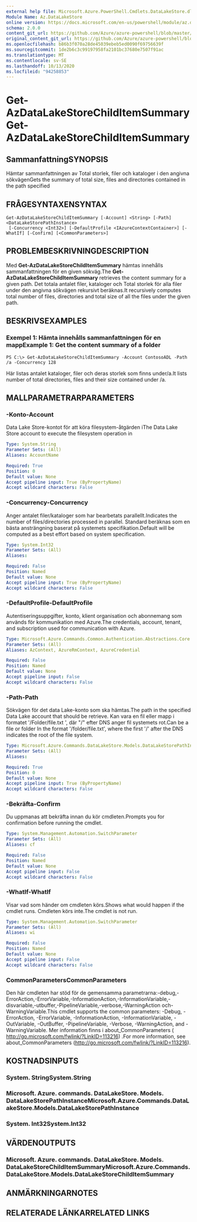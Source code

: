 ```yaml
---
external help file: Microsoft.Azure.PowerShell.Cmdlets.DataLakeStore.dll-Help.xml
Module Name: Az.DataLakeStore
online version: https://docs.microsoft.com/en-us/powershell/module/az.datalakestore/get-azdatalakestorechilditemsummary
schema: 2.0.0
content_git_url: https://github.com/Azure/azure-powershell/blob/master/src/DataLakeStore/DataLakeStore/help/Get-AzDataLakeStoreChildItemSummary.md
original_content_git_url: https://github.com/Azure/azure-powershell/blob/master/src/DataLakeStore/DataLakeStore/help/Get-AzDataLakeStoreChildItemSummary.md
ms.openlocfilehash: b86b3f070a28de45039ebeb5ed0090f69756639f
ms.sourcegitcommit: 1de2b6c3c99197958fa2101bc37680e7507f91ac
ms.translationtype: MT
ms.contentlocale: sv-SE
ms.lasthandoff: 10/13/2020
ms.locfileid: "94258853"
---
```

# <span data-ttu-id="19fd5-101">Get-AzDataLakeStoreChildItemSummary</span><span class="sxs-lookup"><span data-stu-id="19fd5-101">Get-AzDataLakeStoreChildItemSummary</span></span>

## <span data-ttu-id="19fd5-102">Sammanfattning</span><span class="sxs-lookup"><span data-stu-id="19fd5-102">SYNOPSIS</span></span>
<span data-ttu-id="19fd5-103">Hämtar sammanfattningen av Total storlek, filer och kataloger i den angivna sökvägen</span><span class="sxs-lookup"><span data-stu-id="19fd5-103">Gets the summary of total size, files and directories contained in the path specified</span></span>

## <span data-ttu-id="19fd5-104">FRÅGESYNTAXEN</span><span class="sxs-lookup"><span data-stu-id="19fd5-104">SYNTAX</span></span>

```
Get-AzDataLakeStoreChildItemSummary [-Account] <String> [-Path] <DataLakeStorePathInstance>
 [-Concurrency <Int32>] [-DefaultProfile <IAzureContextContainer>] [-WhatIf] [-Confirm] [<CommonParameters>]
```

## <span data-ttu-id="19fd5-105">PROBLEMBESKRIVNING</span><span class="sxs-lookup"><span data-stu-id="19fd5-105">DESCRIPTION</span></span>
<span data-ttu-id="19fd5-106">Med **Get-AzDataLakeStoreChildItemSummary** hämtas innehålls sammanfattningen för en given sökväg.</span><span class="sxs-lookup"><span data-stu-id="19fd5-106">The **Get-AzDataLakeStoreChildItemSummary** retrieves the content summary for a given path.</span></span> <span data-ttu-id="19fd5-107">Det totala antalet filer, kataloger och Total storlek för alla filer under den angivna sökvägen rekursivt beräknas.</span><span class="sxs-lookup"><span data-stu-id="19fd5-107">It recursively computes total number of files, directories and total size of all the files under the given path.</span></span>

## <span data-ttu-id="19fd5-108">BESKRIVS</span><span class="sxs-lookup"><span data-stu-id="19fd5-108">EXAMPLES</span></span>

### <span data-ttu-id="19fd5-109">Exempel 1: Hämta innehålls sammanfattningen för en mapp</span><span class="sxs-lookup"><span data-stu-id="19fd5-109">Example 1: Get the content summary of a folder</span></span>
```
PS C:\> Get-AzDataLakeStoreChildItemSummary -Account ContosoADL -Path /a -Concurrency 128
```

<span data-ttu-id="19fd5-110">Här listas antalet kataloger, filer och deras storlek som finns under/a.</span><span class="sxs-lookup"><span data-stu-id="19fd5-110">It lists number of total directories, files and their size contained under /a.</span></span>

## <span data-ttu-id="19fd5-111">MALLPARAMETRAR</span><span class="sxs-lookup"><span data-stu-id="19fd5-111">PARAMETERS</span></span>

### <span data-ttu-id="19fd5-112">-Konto</span><span class="sxs-lookup"><span data-stu-id="19fd5-112">-Account</span></span>
<span data-ttu-id="19fd5-113">Data Lake Store-kontot för att köra filesystem-åtgärden i</span><span class="sxs-lookup"><span data-stu-id="19fd5-113">The Data Lake Store account to execute the filesystem operation in</span></span>

```yaml
Type: System.String
Parameter Sets: (All)
Aliases: AccountName

Required: True
Position: 0
Default value: None
Accept pipeline input: True (ByPropertyName)
Accept wildcard characters: False
```

### <span data-ttu-id="19fd5-114">-Concurrency</span><span class="sxs-lookup"><span data-stu-id="19fd5-114">-Concurrency</span></span>
<span data-ttu-id="19fd5-115">Anger antalet filer/kataloger som har bearbetats parallellt.</span><span class="sxs-lookup"><span data-stu-id="19fd5-115">Indicates the number of files/directories processed in parallel.</span></span>
<span data-ttu-id="19fd5-116">Standard beräknas som en bästa ansträngning baserat på systemets specifikation.</span><span class="sxs-lookup"><span data-stu-id="19fd5-116">Default will be computed as a best effort based on system specification.</span></span>

```yaml
Type: System.Int32
Parameter Sets: (All)
Aliases:

Required: False
Position: Named
Default value: None
Accept pipeline input: True (ByPropertyName)
Accept wildcard characters: False
```

### <span data-ttu-id="19fd5-117">-DefaultProfile</span><span class="sxs-lookup"><span data-stu-id="19fd5-117">-DefaultProfile</span></span>
<span data-ttu-id="19fd5-118">Autentiseringsuppgifter, konto, klient organisation och abonnemang som används för kommunikation med Azure.</span><span class="sxs-lookup"><span data-stu-id="19fd5-118">The credentials, account, tenant, and subscription used for communication with Azure.</span></span>

```yaml
Type: Microsoft.Azure.Commands.Common.Authentication.Abstractions.Core.IAzureContextContainer
Parameter Sets: (All)
Aliases: AzContext, AzureRmContext, AzureCredential

Required: False
Position: Named
Default value: None
Accept pipeline input: False
Accept wildcard characters: False
```

### <span data-ttu-id="19fd5-119">-Path</span><span class="sxs-lookup"><span data-stu-id="19fd5-119">-Path</span></span>
<span data-ttu-id="19fd5-120">Sökvägen för det data Lake-konto som ska hämtas.</span><span class="sxs-lookup"><span data-stu-id="19fd5-120">The path in the specified Data Lake account that should be retrieve.</span></span>
<span data-ttu-id="19fd5-121">Kan vara en fil eller mapp i formatet '/Folder/file.txt ', där "/" efter DNS anger fil systemets rot.</span><span class="sxs-lookup"><span data-stu-id="19fd5-121">Can be a file or folder In the format '/folder/file.txt', where the first '/' after the DNS indicates the root of the file system.</span></span>

```yaml
Type: Microsoft.Azure.Commands.DataLakeStore.Models.DataLakeStorePathInstance
Parameter Sets: (All)
Aliases:

Required: True
Position: 0
Default value: None
Accept pipeline input: True (ByPropertyName)
Accept wildcard characters: False
```

### <span data-ttu-id="19fd5-122">-Bekräfta</span><span class="sxs-lookup"><span data-stu-id="19fd5-122">-Confirm</span></span>
<span data-ttu-id="19fd5-123">Du uppmanas att bekräfta innan du kör cmdleten.</span><span class="sxs-lookup"><span data-stu-id="19fd5-123">Prompts you for confirmation before running the cmdlet.</span></span>

```yaml
Type: System.Management.Automation.SwitchParameter
Parameter Sets: (All)
Aliases: cf

Required: False
Position: Named
Default value: None
Accept pipeline input: False
Accept wildcard characters: False
```

### <span data-ttu-id="19fd5-124">-WhatIf</span><span class="sxs-lookup"><span data-stu-id="19fd5-124">-WhatIf</span></span>
<span data-ttu-id="19fd5-125">Visar vad som händer om cmdleten körs.</span><span class="sxs-lookup"><span data-stu-id="19fd5-125">Shows what would happen if the cmdlet runs.</span></span>
<span data-ttu-id="19fd5-126">Cmdleten körs inte.</span><span class="sxs-lookup"><span data-stu-id="19fd5-126">The cmdlet is not run.</span></span>

```yaml
Type: System.Management.Automation.SwitchParameter
Parameter Sets: (All)
Aliases: wi

Required: False
Position: Named
Default value: None
Accept pipeline input: False
Accept wildcard characters: False
```

### <span data-ttu-id="19fd5-127">CommonParameters</span><span class="sxs-lookup"><span data-stu-id="19fd5-127">CommonParameters</span></span>
<span data-ttu-id="19fd5-128">Den här cmdleten har stöd för de gemensamma parametrarna:-debug,-ErrorAction,-ErrorVariable,-InformationAction,-InformationVariable,-disvariable,-utbuffer,-PipelineVariable,-verbose,-WarningAction och-WarningVariable.</span><span class="sxs-lookup"><span data-stu-id="19fd5-128">This cmdlet supports the common parameters: -Debug, -ErrorAction, -ErrorVariable, -InformationAction, -InformationVariable, -OutVariable, -OutBuffer, -PipelineVariable, -Verbose, -WarningAction, and -WarningVariable.</span></span> <span data-ttu-id="19fd5-129">Mer information finns i about_CommonParameters ( http://go.microsoft.com/fwlink/?LinkID=113216) .</span><span class="sxs-lookup"><span data-stu-id="19fd5-129">For more information, see about_CommonParameters (http://go.microsoft.com/fwlink/?LinkID=113216).</span></span>

## <span data-ttu-id="19fd5-130">KOSTNADS</span><span class="sxs-lookup"><span data-stu-id="19fd5-130">INPUTS</span></span>

### <span data-ttu-id="19fd5-131">System. String</span><span class="sxs-lookup"><span data-stu-id="19fd5-131">System.String</span></span>

### <span data-ttu-id="19fd5-132">Microsoft. Azure. commands. DataLakeStore. Models. DataLakeStorePathInstance</span><span class="sxs-lookup"><span data-stu-id="19fd5-132">Microsoft.Azure.Commands.DataLakeStore.Models.DataLakeStorePathInstance</span></span>

### <span data-ttu-id="19fd5-133">System. Int32</span><span class="sxs-lookup"><span data-stu-id="19fd5-133">System.Int32</span></span>

## <span data-ttu-id="19fd5-134">VÄRDEN</span><span class="sxs-lookup"><span data-stu-id="19fd5-134">OUTPUTS</span></span>

### <span data-ttu-id="19fd5-135">Microsoft. Azure. commands. DataLakeStore. Models. DataLakeStoreChildItemSummary</span><span class="sxs-lookup"><span data-stu-id="19fd5-135">Microsoft.Azure.Commands.DataLakeStore.Models.DataLakeStoreChildItemSummary</span></span>

## <span data-ttu-id="19fd5-136">ANMÄRKNINGAR</span><span class="sxs-lookup"><span data-stu-id="19fd5-136">NOTES</span></span>

## <span data-ttu-id="19fd5-137">RELATERADE LÄNKAR</span><span class="sxs-lookup"><span data-stu-id="19fd5-137">RELATED LINKS</span></span>
